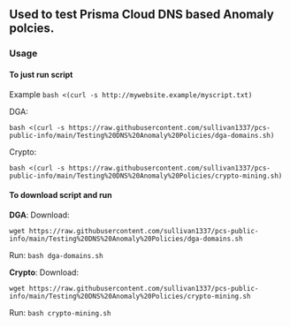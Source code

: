 ## Used to test Prisma Cloud DNS based Anomaly polcies.

### Usage

#### To just run script
Example `bash <(curl -s http://mywebsite.example/myscript.txt)`

DGA:
```
bash <(curl -s https://raw.githubusercontent.com/sullivan1337/pcs-public-info/main/Testing%20DNS%20Anomaly%20Policies/dga-domains.sh)
```

Crypto:
```
bash <(curl -s https://raw.githubusercontent.com/sullivan1337/pcs-public-info/main/Testing%20DNS%20Anomaly%20Policies/crypto-mining.sh)
```

#### To download script and run
**DGA**:
Download:
```
wget https://raw.githubusercontent.com/sullivan1337/pcs-public-info/main/Testing%20DNS%20Anomaly%20Policies/dga-domains.sh
```
Run: 
`bash dga-domains.sh`

**Crypto**: 
Download:
```
wget https://raw.githubusercontent.com/sullivan1337/pcs-public-info/main/Testing%20DNS%20Anomaly%20Policies/crypto-mining.sh
```
Run:
`bash crypto-mining.sh`